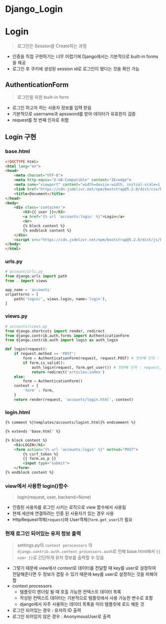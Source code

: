 # Django_Login

# Login

> 로그인은 Session을 Create하는 과정
>
- 인증을 직접 구현하기는 너무 어렵기에 Django에서는 기본적으로 built-in forms을 제공 
- 로그인 후 쿠키에 생성된 session id로 로그인이 됐다는 것을 확인 가능

## AuthenticationForm

> 로그인을 위한 built-in form
> 
- 로그인 하고자 하는 사용자 정보를 입력 받음
- 기본적으로 username과 apssword를 받아 데이터가 유효한지 검증
- request를 첫 번째 인자로 취함

## Login 구현

### base.html

```html
<!DOCTYPE html>
<html lang="en">
<head>
    <meta charset="UTF-8">
    <meta http-equiv="X-UA-Compatible" content="IE=edge">
    <meta name="viewport" content="width=device-width, initial-scale=1.0">
    <link href="https://cdn.jsdelivr.net/npm/bootstrap@5.2.0/dist/css/bootstrap.min.css" rel="stylesheet" integrity="sha384-gH2yIJqKdNHPEq0n4Mqa/HGKIhSkIHeL5AyhkYV8i59U5AR6csBvApHHNl/vI1Bx" crossorigin="anonymous">
    <title>Document</title>
</head>
<body>
    <div class='container'>
        <h3>{{ user }}</h3>
        <a href="{% url 'accounts:login' %}">Login</a>
        <hr>
        {% block content %}
        {% endblock content %}
    </div>  
    <script src="https://cdn.jsdelivr.net/npm/bootstrap@5.2.0/dist/js/bootstrap.bundle.min.js" integrity="sha384-A3rJD856KowSb7dwlZdYEkO39Gagi7vIsF0jrRAoQmDKKtQBHUuLZ9AsSv4jD4Xa" crossorigin="anonymous"></script>
</body>
</html>
```

### urls.py

```python
# account/urls.py
from django.urls import path
from . import views

app_name = 'accounts'
urlpatterns = [
	path('login/', views.login, name='login'),
]
```

### views.py

```python
# accounts/views.py
from django.shortcuts import render, redirect
from django.contrib.auth.forms import AuthenticationForm
from django.contrib.auth import login as auth_login

def login(request):
	if request.method == 'POST':
		form = AuthenticationForm(request, request.POST) # 첫번째 인자 : request, 두번째 인자 : data
		if form.is_valid():
			auth_login(request, form.get_user()) # 첫번째 인자 : request, 두번째 인자 : 유저 정보
			return redirect('articles:index')
	else:
		form = AuthenticationForm()
	context = {
		'form' : form,
	}
	return render(request, 'accounts/login.html', context)
```

### login.html

```html
{% comment %}templates/accounts/logint.html{% endcomment %}

{% extends 'base.html' %}

{% block content %}
    <h1>LOGIN</h1>
    <form action="{% url 'accounts:login' %}" method="POST">
        {% csrf_token %}
        {{ form.as_p }}
        <input type="submit">
    </form>
{% endblock content %}
```

### view에서 사용한 login()함수

> login(request, user, backend=None)
> 
- 인증된 사용자를 로그인 시키는 로직으로 view 함수에서 사용됨
- 현재 세션에 연결하려는 인증 된 사용자가 있는 경우 사용
- HttpRequest객체(`request`)와 User객체(`form.get_user`)가 필요

### 현재 로그인 되어있는 유저 정보 출력

> settings.py의 `context porocessors` 의 `django.contrib.auth.context_processors.auth`로 인해 base.html에서 `{{ user }}`로 간단하게 유저 정보를 출력할 수 있음
> 
- 그렇기 때문에 view에서 context로 데이터를 전달할 때 key를 user로 설정하여 전달해준다면 
두 정보가 겹칠 수 있기 때문에 key를 user로 설정하는 것을 피해야 함
- context processors
    - 템플릿이 렌더링 될 때 호출 가능한 컨텍스트 데이터 목록
    - 작성된 컨텍스트 데이터는 기본적으로 템플릿에서 사용 가능한 변수로 포함
    - django에서 자주 사용하는 데이터 목록을 미리 템플릿에 로드 해둔 것
- 로그인 되어있는 경우 : 유저의 ID 출력
- 로그인 되어있지 않은 경우 : AnonymousUser로 출력